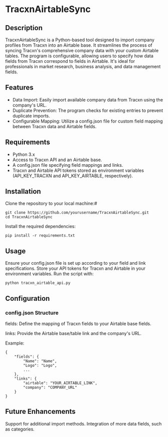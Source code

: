 # TracxnAirtableSync
## Description

TracxnAirtableSync is a Python-based tool designed to import company profiles from Tracxn into an Airtable base. It streamlines the process of syncing Tracxn's comprehensive company data with your custom Airtable tables. The program is configurable, allowing users to specify how data fields from Tracxn correspond to fields in Airtable. It's ideal for professionals in market research, business analysis, and data management fields.


## Features

- Data Import: Easily import available company data from Tracxn using the company's URL.
- Duplicate Prevention: The program checks for existing entries to prevent duplicate imports.
- Configurable Mapping: Utilize a config.json file for custom field mapping between Tracxn data and Airtable fields.


## Requirements

- Python 3.x
- Access to Tracxn API and an Airtable base.
- A config.json file specifying field mappings and links.
- Tracxn and Airtable API tokens stored as environment variables (API_KEY_TRACXN and API_KEY_AIRTABLE, respectively).

## Installation

Clone the repository to your local machine:#

    git clone https://github.com/yourusername/TracxnAirtableSync.git
    cd TracxnAirtableSync

Install the required dependencies:

    pip install -r requirements.txt

## Usage

Ensure your config.json file is set up according to your field and link specifications.
Store your API tokens for Tracxn and Airtable in your environment variables.
Run the script with:

    python tracxn_airtable_api.py

## Configuration
### config.json Structure

fields: Define the mapping of Tracxn fields to your Airtable base fields.

links: Provide the Airtable base/table link and the company's URL.

Example:

    {
        "fields": {
            "Name": "Name",
            "Logo": "Logo",
            ...
        },
        "links": {
            "airtable": "YOUR_AIRTABLE_LINK",
            "company": "COMPANY_URL"
        }
    }

## Future Enhancements

Support for additional import methods.
Integration of more data fields, such as categories.

